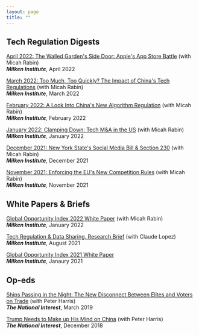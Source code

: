 ```yaml
---
layout: page
title: ""
---
```



## Tech Regulation Digests

[April 2022: The Walled Garden's Side Door: Apple's App Store Battle](https://milkeninstitute.org/article/apple-walled-garden-tech-digest) (with Micah Rabin)<br>
**_Milken Institute_**, April 2022

[March 2022: Too Much, Too Quickly? The Impact of China's Tech Regulations](https://milkeninstitute.org/article/tech-regulation-digest-march) (with Micah Rabin)<br>
**_Milken Institute_**, March 2022

[February 2022: A Look Into China's New Algorithm Regulation](https://milkeninstitute.org/article/tech-regulation-digest-february-2022) (with Micah Rabin)<br>
**_Milken Institute_**, February 2022

[January 2022: Clamping Down: Tech M&A in the US](https://milkeninstitute.org/article/tech-regulation-digest-january) (with Micah Rabin)<br>
**_Milken Institute_**, January 2022

[December 2021: New York State's Social Media Bill & Section 230](https://milkeninstitute.org/article/tech-regulation-digest-december-social-media) (with Micah Rabin)<br>
**_Milken Institute_**, December 2021

[November 2021: Enforcing the EU's New Competition Rules](https://milkeninstitute.org/article/tech-regulation-digest-november-eu) (with Micah Rabin)<br>
**_Milken Institute_**, November 2021


## White Papers & Briefs

[Global Opportunity Index 2022 White Paper](https://www.researchgate.net/publication/358149375_Global_Opportunity_Index_2022_White_Paper) (with Micah Rabin)<br> **_Milken Institute_**, January 2022

[Tech Regulation & Data Sharing, Research Brief](https://milkeninstitute.org/sites/default/files/2021-08/2021_1pager_tech%26datawQR.pdf) (with Claude Lopez)<br>
**_Milken Institute_**, August 2021

[Global Opportunity Index 2021 White Paper](https://www.researchgate.net/publication/349103780_Global_Opportunity_Index_2021_White_Paper)<br>
**_Milken Institute_**, Janaury 2021


## Op-eds

[Ships Passing in the Night: The New Disconnect Between Elites and Voters on Trade](https://nationalinterest.org/feature/ships-passing-night-new-disconnect-between-elites-and-voters-trade-49592) (with Peter Harris)<br>
**_The National Interest_**, March 2019

[Trump Needs to Make up His Mind on China](https://nationalinterest.org/feature/trump-needs-make-his-mind-china-39842) (with Peter Harris)<br>
**_The National Interest_**, December 2018
